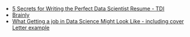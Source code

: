 * [5 Secrets for Writing the Perfect Data Scientist Resume - TDI](https://blog.thedataincubator.com/2016/07/5-secrets-for-writing-the-perfect-data-scientist-resume/)
* [Brainly](https://brainly.com/)
* [What Getting a job in Data Science Might Look Like - including cover Letter example](https://towardsdatascience.com/what-getting-a-job-in-data-science-might-look-like-f94ddb788a5e)
